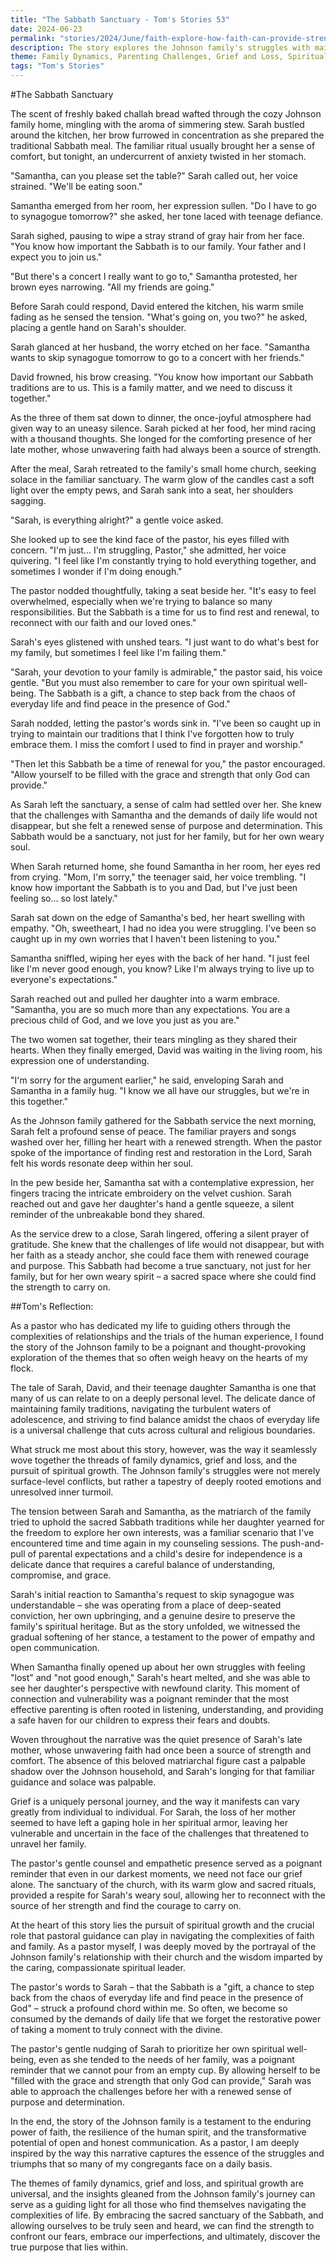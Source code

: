```yaml
---
title: "The Sabbath Sanctuary - Tom's Stories 53"
date: 2024-06-23
permalink: "stories/2024/June/faith-explore-how-faith-can-provide-strength-and-guidance-in-difficult-times/"
description: The story explores the Johnson family's struggles with maintaining traditions, parental expectations, and adolescent rebellion, while also dealing with grief and the search for spiritual renewal. The pastor's guidance and the sanctuary of the Sabbath provide a path for the family to find understanding, empathy, and a renewed sense of purpose.
theme: Family Dynamics, Parenting Challenges, Grief and Loss, Spiritual Growth, Pastoral Guidance
tags: "Tom's Stories"
---
```

#The Sabbath Sanctuary

The scent of freshly baked challah bread wafted through the cozy Johnson family home, mingling with the aroma of simmering stew. Sarah bustled around the kitchen, her brow furrowed in concentration as she prepared the traditional Sabbath meal. The familiar ritual usually brought her a sense of comfort, but tonight, an undercurrent of anxiety twisted in her stomach.

"Samantha, can you please set the table?" Sarah called out, her voice strained. "We'll be eating soon."

Samantha emerged from her room, her expression sullen. "Do I have to go to synagogue tomorrow?" she asked, her tone laced with teenage defiance.

Sarah sighed, pausing to wipe a stray strand of gray hair from her face. "You know how important the Sabbath is to our family. Your father and I expect you to join us."

"But there's a concert I really want to go to," Samantha protested, her brown eyes narrowing. "All my friends are going."

Before Sarah could respond, David entered the kitchen, his warm smile fading as he sensed the tension. "What's going on, you two?" he asked, placing a gentle hand on Sarah's shoulder.

Sarah glanced at her husband, the worry etched on her face. "Samantha wants to skip synagogue tomorrow to go to a concert with her friends."

David frowned, his brow creasing. "You know how important our Sabbath traditions are to us. This is a family matter, and we need to discuss it together."

As the three of them sat down to dinner, the once-joyful atmosphere had given way to an uneasy silence. Sarah picked at her food, her mind racing with a thousand thoughts. She longed for the comforting presence of her late mother, whose unwavering faith had always been a source of strength.

After the meal, Sarah retreated to the family's small home church, seeking solace in the familiar sanctuary. The warm glow of the candles cast a soft light over the empty pews, and Sarah sank into a seat, her shoulders sagging.

"Sarah, is everything alright?" a gentle voice asked.

She looked up to see the kind face of the pastor, his eyes filled with concern. "I'm just... I'm struggling, Pastor," she admitted, her voice quivering. "I feel like I'm constantly trying to hold everything together, and sometimes I wonder if I'm doing enough."

The pastor nodded thoughtfully, taking a seat beside her. "It's easy to feel overwhelmed, especially when we're trying to balance so many responsibilities. But the Sabbath is a time for us to find rest and renewal, to reconnect with our faith and our loved ones."

Sarah's eyes glistened with unshed tears. "I just want to do what's best for my family, but sometimes I feel like I'm failing them."

"Sarah, your devotion to your family is admirable," the pastor said, his voice gentle. "But you must also remember to care for your own spiritual well-being. The Sabbath is a gift, a chance to step back from the chaos of everyday life and find peace in the presence of God."

Sarah nodded, letting the pastor's words sink in. "I've been so caught up in trying to maintain our traditions that I think I've forgotten how to truly embrace them. I miss the comfort I used to find in prayer and worship."

"Then let this Sabbath be a time of renewal for you," the pastor encouraged. "Allow yourself to be filled with the grace and strength that only God can provide."

As Sarah left the sanctuary, a sense of calm had settled over her. She knew that the challenges with Samantha and the demands of daily life would not disappear, but she felt a renewed sense of purpose and determination. This Sabbath would be a sanctuary, not just for her family, but for her own weary soul.

When Sarah returned home, she found Samantha in her room, her eyes red from crying. "Mom, I'm sorry," the teenager said, her voice trembling. "I know how important the Sabbath is to you and Dad, but I've just been feeling so... so lost lately."

Sarah sat down on the edge of Samantha's bed, her heart swelling with empathy. "Oh, sweetheart, I had no idea you were struggling. I've been so caught up in my own worries that I haven't been listening to you."

Samantha sniffled, wiping her eyes with the back of her hand. "I just feel like I'm never good enough, you know? Like I'm always trying to live up to everyone's expectations."

Sarah reached out and pulled her daughter into a warm embrace. "Samantha, you are so much more than any expectations. You are a precious child of God, and we love you just as you are."

The two women sat together, their tears mingling as they shared their hearts. When they finally emerged, David was waiting in the living room, his expression one of understanding.

"I'm sorry for the argument earlier," he said, enveloping Sarah and Samantha in a family hug. "I know we all have our struggles, but we're in this together."

As the Johnson family gathered for the Sabbath service the next morning, Sarah felt a profound sense of peace. The familiar prayers and songs washed over her, filling her heart with a renewed strength. When the pastor spoke of the importance of finding rest and restoration in the Lord, Sarah felt his words resonate deep within her soul.

In the pew beside her, Samantha sat with a contemplative expression, her fingers tracing the intricate embroidery on the velvet cushion. Sarah reached out and gave her daughter's hand a gentle squeeze, a silent reminder of the unbreakable bond they shared.

As the service drew to a close, Sarah lingered, offering a silent prayer of gratitude. She knew that the challenges of life would not disappear, but with her faith as a steady anchor, she could face them with renewed courage and purpose. This Sabbath had become a true sanctuary, not just for her family, but for her own weary spirit – a sacred space where she could find the strength to carry on.

##Tom's Reflection: 

As a pastor who has dedicated my life to guiding others through the complexities of relationships and the trials of the human experience, I found the story of the Johnson family to be a poignant and thought-provoking exploration of the themes that so often weigh heavy on the hearts of my flock.

The tale of Sarah, David, and their teenage daughter Samantha is one that many of us can relate to on a deeply personal level. The delicate dance of maintaining family traditions, navigating the turbulent waters of adolescence, and striving to find balance amidst the chaos of everyday life is a universal challenge that cuts across cultural and religious boundaries.

What struck me most about this story, however, was the way it seamlessly wove together the threads of family dynamics, grief and loss, and the pursuit of spiritual growth. The Johnson family's struggles were not merely surface-level conflicts, but rather a tapestry of deeply rooted emotions and unresolved inner turmoil.

The tension between Sarah and Samantha, as the matriarch of the family tried to uphold the sacred Sabbath traditions while her daughter yearned for the freedom to explore her own interests, was a familiar scenario that I've encountered time and time again in my counseling sessions. The push-and-pull of parental expectations and a child's desire for independence is a delicate dance that requires a careful balance of understanding, compromise, and grace.

Sarah's initial reaction to Samantha's request to skip synagogue was understandable – she was operating from a place of deep-seated conviction, her own upbringing, and a genuine desire to preserve the family's spiritual heritage. But as the story unfolded, we witnessed the gradual softening of her stance, a testament to the power of empathy and open communication.

When Samantha finally opened up about her own struggles with feeling "lost" and "not good enough," Sarah's heart melted, and she was able to see her daughter's perspective with newfound clarity. This moment of connection and vulnerability was a poignant reminder that the most effective parenting is often rooted in listening, understanding, and providing a safe haven for our children to express their fears and doubts.

Woven throughout the narrative was the quiet presence of Sarah's late mother, whose unwavering faith had once been a source of strength and comfort. The absence of this beloved matriarchal figure cast a palpable shadow over the Johnson household, and Sarah's longing for that familiar guidance and solace was palpable.

Grief is a uniquely personal journey, and the way it manifests can vary greatly from individual to individual. For Sarah, the loss of her mother seemed to have left a gaping hole in her spiritual armor, leaving her vulnerable and uncertain in the face of the challenges that threatened to unravel her family.

The pastor's gentle counsel and empathetic presence served as a poignant reminder that even in our darkest moments, we need not face our grief alone. The sanctuary of the church, with its warm glow and sacred rituals, provided a respite for Sarah's weary soul, allowing her to reconnect with the source of her strength and find the courage to carry on.

At the heart of this story lies the pursuit of spiritual growth and the crucial role that pastoral guidance can play in navigating the complexities of faith and family. As a pastor myself, I was deeply moved by the portrayal of the Johnson family's relationship with their church and the wisdom imparted by the caring, compassionate spiritual leader.

The pastor's words to Sarah – that the Sabbath is a "gift, a chance to step back from the chaos of everyday life and find peace in the presence of God" – struck a profound chord within me. So often, we become so consumed by the demands of daily life that we forget the restorative power of taking a moment to truly connect with the divine.

The pastor's gentle nudging of Sarah to prioritize her own spiritual well-being, even as she tended to the needs of her family, was a poignant reminder that we cannot pour from an empty cup. By allowing herself to be "filled with the grace and strength that only God can provide," Sarah was able to approach the challenges before her with a renewed sense of purpose and determination.

In the end, the story of the Johnson family is a testament to the enduring power of faith, the resilience of the human spirit, and the transformative potential of open and honest communication. As a pastor, I am deeply inspired by the way this narrative captures the essence of the struggles and triumphs that so many of my congregants face on a daily basis.

The themes of family dynamics, grief and loss, and spiritual growth are universal, and the insights gleaned from the Johnson family's journey can serve as a guiding light for all those who find themselves navigating the complexities of life. By embracing the sacred sanctuary of the Sabbath, and allowing ourselves to be truly seen and heard, we can find the strength to confront our fears, embrace our imperfections, and ultimately, discover the true purpose that lies within.

